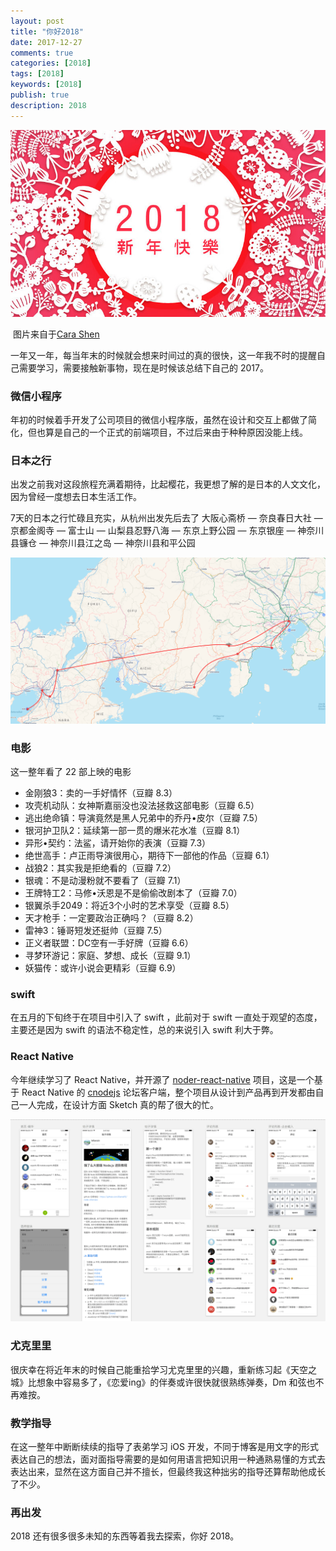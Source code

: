 ```yaml
---
layout: post
title: "你好2018"
date: 2017-12-27
comments: true
categories: [2018]
tags: [2018]
keywords: [2018]
publish: true
description: 2018
---
```




![image](/images/2018/2018-4.jpg?imageView2/2/w/800)

​								图片来自于[Cara Shen](https://dribbble.com/CaraShen)

一年又一年，每当年末的时候就会想来时间过的真的很快，这一年我不时的提醒自己需要学习，需要接触新事物，现在是时候该总结下自己的 2017。



### 微信小程序

年初的时候着手开发了公司项目的微信小程序版，虽然在设计和交互上都做了简化，但也算是自己的一个正式的前端项目，不过后来由于种种原因没能上线。

### 日本之行

出发之前我对这段旅程充满着期待，比起樱花，我更想了解的是日本的人文文化，因为曾经一度想去日本生活工作。

7天的日本之行忙碌且充实，从杭州出发先后去了 大阪心斋桥 — 奈良春日大社 — 京都金阁寺 — 富士山 — 山梨县忍野八海 — 东京上野公园 — 东京银座 — 神奈川县镰仓 — 神奈川县江之岛 — 神奈川县和平公园

![image](/images/2018/2018-1.png)

### 电影

这一整年看了 22 部上映的电影

* 金刚狼3：卖的一手好情怀（豆瓣 8.3）
* 攻壳机动队：女神斯嘉丽没也没法拯救这部电影（豆瓣 6.5）
* 逃出绝命镇：导演竟然是黑人兄弟中的乔丹•皮尔（豆瓣 7.5）
* 银河护卫队2：延续第一部一贯的爆米花水准（豆瓣 8.1）
* 异形•契约：法鲨，请开始你的表演（豆瓣 7.3）
* 绝世高手：卢正雨导演很用心，期待下一部他的作品（豆瓣 6.1）
* 战狼2：其实我是拒绝看的（豆瓣 7.2）
* 银魂：不是动漫粉就不要看了（豆瓣 7.1）
* 王牌特工2：马修•沃恩是不是偷偷改剧本了（豆瓣 7.0）
* 银翼杀手2049：将近3个小时的艺术享受（豆瓣 8.5）
* 天才枪手：一定要政治正确吗？（豆瓣 8.2）
* 雷神3：锤哥短发还挺帅（豆瓣 7.5）
* 正义者联盟：DC空有一手好牌（豆瓣 6.6）
* 寻梦环游记：家庭、梦想、成长（豆瓣 9.1）
* 妖猫传：或许小说会更精彩（豆瓣 6.9）

### swift

在五月的下旬终于在项目中引入了 swift ，此前对于 swift 一直处于观望的态度，主要还是因为 swift 的语法不稳定性，总的来说引入 swift 利大于弊。

### React Native

今年继续学习了 React Native，并开源了 [noder-react-native](https://github.com/bawn/noder-react-native) 项目，这是一个基于 React Native 的 [cnodejs](https://cnodejs.org/) 论坛客户端，整个项目从设计到产品再到开发都由自己一人完成，在设计方面 Sketch 真的帮了很大的忙。

![image](/images/2018/2018-2.png)

### 尤克里里

很庆幸在将近年末的时候自己能重拾学习尤克里里的兴趣，重新练习起《天空之城》比想象中容易多了，《恋爱ing》的伴奏或许很快就很熟练弹奏，Dm 和弦也不再难按。

### 教学指导

在这一整年中断断续续的指导了表弟学习 iOS 开发，不同于博客是用文字的形式表达自己的想法，面对面指导需要的是如何用语言把知识用一种通熟易懂的方式去表达出来，显然在这方面自己并不擅长，但最终我这种拙劣的指导还算帮助他成长了不少。

### 再出发

2018 还有很多很多未知的东西等着我去探索，你好 2018。

